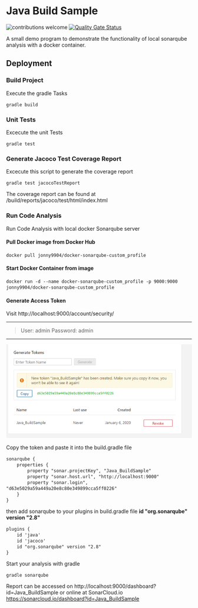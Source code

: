 # Java Build Sample

![contributions welcome](https://img.shields.io/badge/contributions-welcome-brightgreen.svg?style=flat)
[![Quality Gate Status](https://sonarcloud.io/api/project_badges/measure?project=Java_BuildSample&metric=alert_status)](https://sonarcloud.io/dashboard?id=Java_BuildSample)

A small demo program to demonstrate the functionality of local sonarqube analysis with a docker container.

## Deployment

### Build Project
Execute the gradle Tasks
```
gradle build
```

### Unit Tests
Excecute the unit Tests
```
gradle test
```

### Generate Jacoco Test Coverage Report
Excecute this script to generate the coverage report
```
gradle test jacocoTestReport
```

The coverage report can be found at /build/reports/jacoco/test/html/index.html

### Run Code Analysis

Run Code Analysis with local docker Sonarqube server

#### Pull Docker image from Docker Hub
```
docker pull jonny9904/docker-sonarqube-custom_profile
```

#### Start Docker Container from image
```
docker run -d --name docker-sonarqube-custom_profile -p 9000:9000 jonny9904/docker-sonarqube-custom_profile
```
#### Generate Access Token
Visit http://localhost:9000/account/security/

***
> User: admin
> Password: admin
***

![Token](./doc/GenerateToken.PNG)

Copy the token and paste it into the build.gradle file
```
sonarqube {
    properties {
        property "sonar.projectKey", "Java_BuildSample"
        property "sonar.host.url", "http://localhost:9000"
        property "sonar.login", "d63e5029a59a449a20e8c80e349899cca5ff0226"
    }
}
```
then add sonarqube to your plugins in build.gradle file
**id "org.sonarqube" version "2.8"**
```
plugins {
    id 'java'
    id 'jacoco'
    id "org.sonarqube" version "2.8"
}
```

Start your analysis with gradle
```
gradle sonarqube
```

Report can be accessed on http://localhost:9000/dashboard?id=Java_BuildSample or online at SonarCloud.io https://sonarcloud.io/dashboard?id=Java_BuildSample
